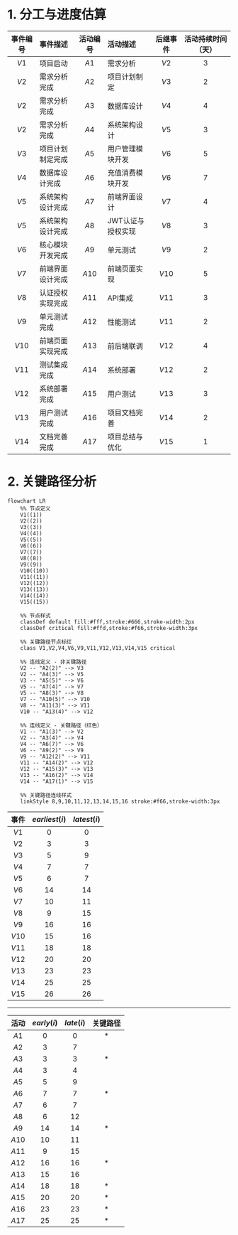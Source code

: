# 1. 分工与进度估算

| 事件编号 | 事件描述           | 活动编号 | 活动描述         | 后继事件 | 活动持续时间（天） |
| :------: | :--------------- | :------: | :------------- | :------: | :--------------: |
|   $V1$   | 项目启动          |   $A1$   | 需求分析         |   $V2$   |       $3$        |
|   $V2$   | 需求分析完成       |   $A2$   | 项目计划制定      |   $V3$   |       $2$        |
|   $V2$   | 需求分析完成       |   $A3$   | 数据库设计       |   $V4$   |       $4$        |
|   $V2$   | 需求分析完成       |   $A4$   | 系统架构设计      |   $V5$   |       $3$        |
|   $V3$   | 项目计划制定完成    |   $A5$   | 用户管理模块开发   |   $V6$   |       $5$        |
|   $V4$   | 数据库设计完成     |   $A6$   | 充值消费模块开发   |   $V6$   |       $7$        |
|   $V5$   | 系统架构设计完成    |   $A7$   | 前端界面设计      |   $V7$   |       $4$        |
|   $V5$   | 系统架构设计完成    |   $A8$   | JWT认证与授权实现  |   $V8$   |       $3$        |
|   $V6$   | 核心模块开发完成    |   $A9$   | 单元测试         |   $V9$   |       $2$        |
|   $V7$   | 前端界面设计完成    |  $A10$   | 前端页面实现      |  $V10$   |       $5$        |
|   $V8$   | 认证授权实现完成    |  $A11$   | API集成         |  $V11$   |       $3$        |
|   $V9$   | 单元测试完成       |  $A12$   | 性能测试         |  $V11$   |       $2$        |
|  $V10$   | 前端页面实现完成    |  $A13$   | 前后端联调       |  $V12$   |       $4$        |
|  $V11$   | 测试集成完成       |  $A14$   | 系统部署         |  $V12$   |       $2$        |
|  $V12$   | 系统部署完成       |  $A15$   | 用户测试         |  $V13$   |       $3$        |
|  $V13$   | 用户测试完成       |  $A16$   | 项目文档完善      |  $V14$   |       $2$        |
|  $V14$   | 文档完善完成       |  $A17$   | 项目总结与优化     |  $V15$   |       $1$        |

# 2. 关键路径分析

```mermaid
flowchart LR
    %% 节点定义
    V1((1))
    V2((2))
    V3((3))
    V4((4))
    V5((5))
    V6((6))
    V7((7))
    V8((8))
    V9((9))
    V10((10))
    V11((11))
    V12((12))
    V13((13))
    V14((14))
    V15((15))

    %% 节点样式
    classDef default fill:#fff,stroke:#666,stroke-width:2px
    classDef critical fill:#ffd,stroke:#f66,stroke-width:3px

    %% 关键路径节点标红
    class V1,V2,V4,V6,V9,V11,V12,V13,V14,V15 critical

    %% 连线定义 - 非关键路径
    V2 -- "A2(2)" --> V3
    V2 -- "A4(3)" --> V5
    V3 -- "A5(5)" --> V6
    V5 -- "A7(4)" --> V7
    V5 -- "A8(3)" --> V8
    V7 -- "A10(5)" --> V10
    V8 -- "A11(3)" --> V11
    V10 -- "A13(4)" --> V12

    %% 连线定义 - 关键路径（红色）
    V1 -- "A1(3)" --> V2
    V2 -- "A3(4)" --> V4
    V4 -- "A6(7)" --> V6
    V6 -- "A9(2)" --> V9
    V9 -- "A12(2)" --> V11
    V11 -- "A14(2)" --> V12
    V12 -- "A15(3)" --> V13
    V13 -- "A16(2)" --> V14
    V14 -- "A17(1)" --> V15

    %% 关键路径连线样式
    linkStyle 8,9,10,11,12,13,14,15,16 stroke:#f66,stroke-width:3px
```

|   事件   | $earliest(i)$ | $latest(i)$ |
| :----: | :--------------------------: | :------------------------: |
| $V1$​  |             $0$              |            $0$             |
| $V2$​  |             $3$              |            $3$             |
| $V3$​  |             $5$              |            $9$             |
| $V4$​  |             $7$              |            $7$             |
| $V5$​  |             $6$              |            $7$             |
| $V6$​  |             $14$             |            $14$            |
| $V7$​  |             $10$             |            $11$            |
| $V8$​  |             $9$              |            $15$            |
| $V9$​  |             $16$             |            $16$            |
| $V10​$ |             $15$             |            $16$            |
| $V11$​ |             $18$             |            $18$            |
| $V12$​ |             $20$             |            $20$            |
| $V13$​ |             $23$             |            $23$            |
| $V14$​ |             $25$             |            $25$            |
| $V15$  |             $26$             |            $26$            |

---

|   活动   | $early(i)$ | $late(i)$ |  关键路径   |
| :----: | :-----------------------: | :----------------------: | :-----: |
| $A1$​  |            $0$            |           $0$            | * |
| $A2$​  |            $3$            |           $7$            |         |
| $A3$​  |            $3$            |           $3$            | * |
| $A4$​  |            $3$            |           $4$            |         |
| $A5$​  |            $5$            |           $9$            |         |
| $A6​$  |            $7$            |           $7$            | * |
| $A7​$  |            $6$            |           $7$            |         |
| $A8$​  |            $6$            |           $12$            |         |
| $A9$​  |           $14$            |           $14$           | * |
| $A10​$ |           $10$            |           $11$           |         |
| $A11$​ |            $9$            |           $15$           |         |
| $A12$​ |           $16$            |           $16$           | * |
| $A13$​ |           $15$            |           $16$           |         |
| $A14$​ |           $18$            |           $18$           | * |
| $A15$​ |           $20$            |           $20$           | * |
| $A16$​ |           $23$            |           $23$           | * |
| $A17$​ |           $25$            |           $25$           | * |